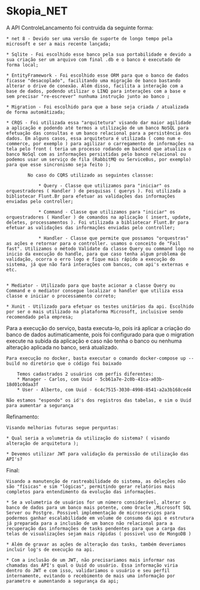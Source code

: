 # Skopia_NET


A API ControleLancamento foi contruida da seguinte forma:

	* net 8 - Devido ser uma versão de suporte de longo tempo pela microsoft e ser a mais recente lançada;
	
	* Sqlite - Foi escolhido esse banco pela sua portabilidade e devido a sua criação ser um arquivo com final .db e o banco é executado de forma local;
	
	* EntityFramework - Foi escolhido esse ORM para que o banco de dados ficasse "desacoplado", facilitando uma migração de banco bastando alterar o drive de conexão. Além disso, facilita a interação com a base de dados, podendo utilizar o LINQ para interações com a base e sem precisar "re-escrever" nunhuma instrução junto ao banco ;
	
	* Migration - Foi escolhido para que a base seja criada / atualizada de forma automátizada;
	
	* CRQS - Foi utilizada essa "arquitetura" visando dar maior agilidade a aplicação e podendo até termos a utilização de um banco NoSQL para efetuação das consultas e um banco relacional para a persistência dos dados. Em alguns casos, essa arquitetura é utilizada ( como num e-commerce, por exemplo ) para agilizar o carregamento de informações na tela pelo front ( teria um processo rodando em backend que atualiza o banco NoSql com as informações persistidas pelo banco relacional ou podemos usar um serviço de fila (RabbitMQ ou ServiceBus, por exemplo) para que esse sincronismo seja feito );
	
			No caso do CQRS utilizado as seguintes classse:  
			
				* Query - Classe que utilizamos para "iniciar" os orquestradores ( Handler ) de pesquisas ( querys ). Foi utilizada a bibliotecar Flunt.Br para efetuar as validações das informações enviadas pelo controller;
				
				* Command - Classe que utilizamos para "iniciar" os orquestradores ( Handler ) de comandos na aplicação ( insert, update, deletes, processamentos ). Foi utilizada a bibliotecar Flunt.Br para efetuar as validações das informações enviadas pelo controller;
				
				* Handler - Classe que permite que possamos "orquestras" as ações e retornar para o controller. usamos o conceito de "Fail fast". Utilizamos o método Validate da classe Query ou command logo no inicio da execução do handle, para que caso tenha algum problema de validação, ocorra o erro logo e fique mais rápido a execução do sistema, já que não fará interações com bancos, com api's externas e etc.
				
			
	* Mediator - Utilizado para que baste acionar a classe Query ou Command e o mediator consegue localizar o handler que utiliza essa classe e iniciar o processamento correto;
	
	* Xunit - Utilizado para efetuar os testes unitários da api. Escolhido por ser o mais utilizado na plataforma Microsoft, incluisive sendo recomendado pela empresa;
	
Para a execução do serviço, basta executa-lo, pois irá aplicar a criação do banco de dados autimaticamente, pois foi configurado para que o migration execute na subida da aplicação e caso não tenha o banco ou nenhuma alteração aplicada no banco, será atualizado.

	
	Para execução no docker, basta executar o comando docker-compose up --build no diretório que o código foi baixado

        Temos cadastrados 2 usuários com perfis diferentes:
		* Manager - Carlos, com Uuid - 5cb61a7e-2c0b-41ca-a03b-18d01c0daa3f
  		* User - Alberto, com Uuid - 6c4c7515-3030-4998-8541-a2a3b168ced4

 	Não estamos "espondo" os id's dos registros das tabelas, e sim o Uuid para aumentar a segurança
	
Refinamento:
	
	Visando melhorias futuras segue perguntas:
	
	* Qual seria a volumetria da utilização do sistema? ( visando alteração de arquitetura );

 	* Devemos utilizar JWT para validação da permissão de utilização das API's?
	
Final:

    Visando a manutenção de rastreabilidade do sistema, as deleções não são "físicas" e sim "lógicas", permitindo gerar relatórios mais completos para entendimento da evolução das informações.
	
	* Se a volumetria de usuários for um número considerável, alterar o banco de dados para um banco mais potente, como Oracle ,Microsoft SQL Server ou Postgre. Possivel implementação de microserviços para podermos ganhar escalabilidade em volume de consumo da api e estrutura já preparada para a inclusão de um banco não relacional para a recuperação das informações de tasks pendentes para que a carga das telas de visualizações sejam mais rápidas ( possivel uso de MongoDB )
	
	* Além de gravar as ações de alteração das tasks, também deveriamos incluir log's de execução na api.

 	* Com a inclusão de um JWT, não precisariamos mais informar nas chamadas das API's qual o Uuid do usuário. Essa informação viria dentro do JWT e com isso, validariamos o usuário e seu perfil internamente, evitando o recebimento de mais uma informação por parametro e aumentando a segurança da api;
	
 	
	

	
